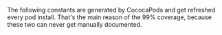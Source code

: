 The following constants are generated by CococaPods and get refreshed every pod install. 
That's the main reason of the 99% coverage, because these two can never get manually documented.  